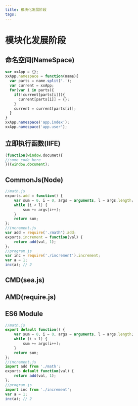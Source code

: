 ```yaml
---
title: 模块化发展阶段
tags:
---
```


# 模块化发展阶段

## 命名空间(NameSpace)

```javascript
var xxApp = {};
xxApp.namespace = function(name){
  var parts = name.split('.');
  var current = xxApp;
  for(var i in parts){
    if(!current[parts[i]]){
      current[parts[i]] = {};
    }
    current = current[parts[i]];
  }
}
xxApp.namespace('app.index');
xxApp.namespace('app.user');
```

<!-- more -->

## 立即执行函数(IIFE)

```javascript
(function(window,documet){
//some code here
})(window,document);
```

## CommonJs(Node)

```javascript
//math.js
exports.add = function() {
    var sum = 0, i = 0, args = arguments, l = args.length;
    while (i < l) {
        sum += args[i++];
    }
    return sum;
};
//increment.js
var add = require('./math').add;
exports.increment = function(val) {
    return add(val, 1);
};
//program.js
var inc = require('./increment').increment;
var a = 1;
inc(a); // 2
```

## CMD(sea.js)

## AMD(require.js)

## ES6 Module

```js
//math.js
export default function() {
    var sum = 0, i = 0, args = arguments, l = args.length;
    while (i < l) {
        sum += args[i++];
    }
    return sum;
};
//increment.js
import add from './math';
exports default function(val) {
    return add(val, 1);
};
//program.js
import inc from './increment';
var a = 1;
inc(a); // 2
```

<script>
var xxApp = {};

xxApp.namespace = function(name){
  var parts = name.split('.');
  var current = xxApp;
  for(var i in parts){
    if(!current[parts[i]]){
      current[parts[i]] = {};
    }
    current = current[parts[i]];
  }
}
xxApp.namespace('app.index');
xxApp.namespace('app.user');
console.log(xxApp);
</script>